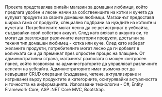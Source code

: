 Проекта представлява онлайн магазин за домашни любимци, който предлага удобен и лесен начин за собствениците на котки и кучета да купуват продукти за своите домашни любимци. Магазинът предоставя широка гама от продукти, специално подбрани за нуждите на котките и кучетата.
Потребителите могат лесно да се регистрират в уебсайта, създавайки свой собствен акаунт. След като влязат в акаунта си, те могат да разглеждат различните категории продукти, достъпни за техния тип домашен любимец - котка или куче.
След като изберат желаните продукти, потребителите могат лесно да ги добавят в количката си и да преминат през опростен процес на плащане. 
От административна страна, магазинът разполага с мощен контролен панел, който позволява на администраторите да управляват различните аспекти на уебсайта. Администраторите имат възможност да извършват CRUD операции (създаване, четене, актуализиране и изтриване) върху продуктите и категориите, осигурявайки актуалността и точността на информацията.
Използвани технологии - C#, Entity Framework Core, ASP .NET Core MVC, Bootstrap.
